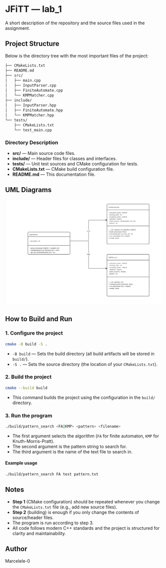 # JFiTT — lab_1

A short description of the repository and the source files used in the assignment.

## Project Structure

Below is the directory tree with the most important files of the project:

```
├── CMakeLists.txt
├── README.md
├── src/
│   ├── main.cpp
│   ├── InputParser.cpp
│   ├── FiniteAutomate.cpp
│   └── KMPMatcher.cpp
├── include/
│   ├── InputParser.hpp
│   ├── FiniteAutomate.hpp
│   └── KMPMatcher.hpp
└── tests/
    ├── CMakeLists.txt
    └── test_main.cpp
```

### Directory Description

- **src/** — Main source code files.
- **include/** — Header files for classes and interfaces.
- **tests/** — Unit test sources and CMake configuration for tests.
- **CMakeLists.txt** — CMake build configuration file.
- **README.md** — This documentation file.

## UML Diagrams

![UML of the whole codebase](./uml.jpg)

## How to Build and Run

### 1. Configure the project

```sh
cmake -B build -S .
```

- `-B build` — Sets the build directory (all build artifacts will be stored in `build/`).
- `-S .` — Sets the source directory (the location of your `CMakeLists.txt`).

### 2. Build the project

```sh
cmake --build build
```
- This command builds the project using the configuration in the `build/` directory.

### 3. Run the program

```sh
./build/pattern_search <FA|KMP> <pattern> <filename>
```
- The first argument selects the algorithm (`FA` for finite automaton, `KMP` for Knuth-Morris-Pratt).
- The second argument is the pattern string to search for.
- The third argument is the name of the text file to search in.

#### Example usage

```sh
./build/pattern_search FA test pattern.txt
```

## Notes

- **Step 1** (CMake configuration) should be repeated whenever you change the `CMakeLists.txt` file (e.g., add new source files).
- **Step 2** (building) is enough if you only change the contents of source/header files.
- The program is run according to step 3.
- All code follows modern C++ standards and the project is structured for clarity and maintainability.

## Author

Marcelele-0
